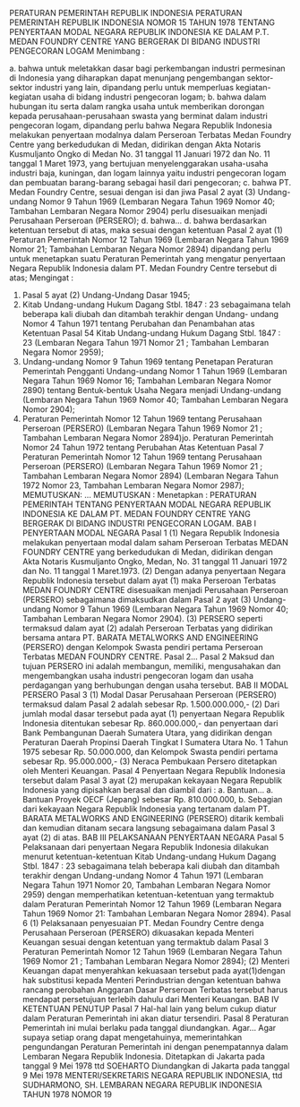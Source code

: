  PERATURAN PEMERINTAH REPUBLIK INDONESIA PERATURAN PEMERINTAH REPUBLIK INDONESIA NOMOR 15 TAHUN 1978 TENTANG PENYERTAAN MODAL NEGARA REPUBLIK INDONESIA KE DALAM P.T. MEDAN FOUNDRY CENTRE YANG BERGERAK DI BIDANG INDUSTRI PENGECORAN LOGAM
Menimbang :

a. bahwa untuk meletakkan dasar bagi perkembangan industri permesinan di Indonesia yang diharapkan dapat menunjang pengembangan sektor-sektor industri yang lain, dipandang perlu untuk memperluas kegiatan-kegiatan usaha di bidang industri pengecoran logam;
b. bahwa dalam hubungan itu serta dalam rangka usaha untuk memberikan dorongan kepada perusahaan-perusahaan swasta yang berminat dalam industri pengecoran logam, dipandang perlu bahwa Negara Republik Indonesia melakukan penyertaan modalnya dalam Perseroan Terbatas Medan Foundry Centre yang berkedudukan di Medan, didirikan dengan Akta Notaris Kusmuljanto Ongko di Medan No. 31 tanggal 11 Januari 1972 dan No. 11 tanggal 1 Maret 1973, yang bertujuan menyelenggarakan usaha-usaha industri baja, kuningan, dan logam lainnya yaitu industri pengecoran logam dan pembuatan barang-barang sebagai hasil dari pengecoran;
c. bahwa PT. Medan Foundry Centre, sesuai dengan isi dan jiwa Pasal 2 ayat (3) Undang-undang Nomor 9 Tahun 1969 (Lembaran Negara Tahun 1969 Nomor 40; Tambahan Lembaran Negara Nomor 2904) perlu disesuaikan menjadi Perusahaan Perseroan (PERSERO);
d. bahwa… d. bahwa berdasarkan ketentuan tersebut di atas, maka sesuai dengan ketentuan Pasal 2 ayat (1) Peraturan Pemerintah Nomor 12 Tahun 1969 (Lembaran Negara Tahun 1969 Nomor 21; Tambahan Lembaran Negara Nomor 2894) dipandang perlu untuk menetapkan suatu Peraturan Pemerintah yang mengatur penyertaan Negara Republik Indonesia dalam PT. Medan Foundry Centre tersebut di atas;
Mengingat :

1. Pasal 5 ayat (2) Undang-Undang Dasar 1945;
2. Kitab Undang-undang Hukum Dagang Stbl. 1847 : 23 sebagaimana telah beberapa kali diubah dan ditambah terakhir dengan Undang- undang Nomor 4 Tahun 1971 tentang Perubahan dan Penambahan atas Ketentuan Pasal 54 Kitab Undang-undang Hukum Dagang Stbl. 1847 : 23 (Lembaran Negara Tahun 1971 Nomor 21 ; Tambahan Lembaran Negara Nomor 2959);
3. Undang-undang Nomor 9 Tahun 1969 tentang Penetapan Peraturan Pemerintah Pengganti Undang-undang Nomor 1 Tahun 1969 (Lembaran Negara Tahun 1969 Nomor 16; Tambahan Lembaran Negara Nomor 2890) tentang Bentuk-bentuk Usaha Negara menjadi Undang-undang (Lembaran Negara Tahun 1969 Nomor 40; Tambahan Lembaran Negara Nomor 2904);
4. Peraturan Pemerintah Nomor 12 Tahun 1969 tentang Perusahaan Perseroan (PERSERO) (Lembaran Negara Tahun 1969 Nomor 21 ; Tambahan Lembaran Negara Nomor 2894)jo. Peraturan Pemerintah Nomor 24 Tahun 1972 tentang Perubahan Atas Ketentuan Pasal 7 Peraturan Pemerintah Nomor 12 Tahun 1969 tentang Perusahaan Perseroan (PERSERO) (Lembaran Negara Tahun 1969 Nomor 21 ; Tambahan Lembaran Negara Nomor 2894) (Lembaran Negara Tahun 1972 Nomor 23, Tambahan Lembaran Negara Nomor 2987);
MEMUTUSKAN:
 …
MEMUTUSKAN :
 Menetapkan : PERATURAN PEMERINTAH TENTANG PENYERTAAN MODAL NEGARA REPUBLIK INDONESIA KE DALAM PT. MEDAN FOUNDRY CENTRE YANG BERGERAK DI BIDANG INDUSTRI PENGECORAN LOGAM.
BAB I PENYERTAAN MODAL NEGARA
Pasal 1
(1) Negara Republik Indonesia melakukan penyertaan modal dalam saham Perseroan Terbatas MEDAN FOUNDRY CENTRE yang berkedudukan di Medan, didirikan dengan Akta Notaris Kusmuljanto Ongko, Medan, No. 31 tanggal 11 Januari 1972 dan No. 11 tanggal 1 Maret.1973.
(2) Dengan adanya penyertaan Negara Republik Indonesia tersebut dalam ayat (1) maka Perseroan Terbatas MEDAN FOUNDRY CENTRE disesuaikan menjadi Perusahaan Perseroan (PERSERO) sebagaimana dimaksudkan dalam Pasal 2 ayat (3) Undang-undang Nomor 9 Tahun 1969 (Lembaran Negara Tahun 1969 Nomor 40; Tambahan Lembaran Negara Nomor 2904).
(3) PERSERO seperti termaksud dalam ayat (2) adalah Perseroan Terbatas yang didirikan bersama antara PT. BARATA METALWORKS AND ENGINEERING (PERSERO) dengan Kelompok Swasta pendiri pertama Perseroan Terbatas MEDAN FOUNDRY CENTRE. Pasal 2…
Pasal 2
Maksud dan tujuan PERSERO ini adalah membangun, memiliki, mengusahakan dan mengembangkan usaha industri pengecoran logam dan usaha perdagangan yang berhubungan dengan usaha tersebut.
BAB II MODAL PERSERO
Pasal 3
(1) Modal Dasar Perusahaan Perseroan (PERSERO) termaksud dalam Pasal 2 adalah sebesar Rp. 1.500.000.000,- (2) Dari jumlah modal dasar tersebut pada ayat (1) penyertaan Negara Republik Indonesia ditentukan sebesar Rp. 860.000.000,- dan penyertaan dari Bank Pembangunan Daerah Sumatera Utara, yang didirikan dengan Peraturan Daerah Propinsi Daerah Tingkat I Sumatera Utara No. 1 Tahun 1975 sebesar Rp. 50.000.000, dan Kelompok Swasta pendiri pertama sebesar Rp. 95.000.000,- (3) Neraca Pembukaan Persero ditetapkan oleh Menteri Keuangan.
Pasal 4
Penyertaan Negara Republik Indonesia tersebut dalam Pasal 3 ayat (2) merupakan kekayaan Negara Republik Indonesia yang dipisahkan berasal dan diambil dari :
a. Bantuan… a. Bantuan Proyek OECF (Jepang) sebesar Rp. 810.000.000, b. Sebagian dari kekayaan Negara Republik Indonesia yang tertanam dalam PT. BARATA METALWORKS AND ENGINEERING (PERSERO) ditarik kembali dan kemudian ditanam secara langsung sebagaimana dalam Pasal 3 ayat (2) di atas.
BAB III PELAKSANAAN PENYERTAAN NEGARA
Pasal 5
Pelaksanaan dari penyertaan Negara Republik Indonesia dilakukan menurut ketentuan-ketentuan Kitab Undang-undang Hukum Dagang Stbl. 1847 : 23 sebagaimana telah beberapa kali diubah dan ditambah terakhir dengan Undang-undang Nomor 4 Tahun 1971 (Lembaran Negara Tahun 1971 Nomor 20, Tambahan Lembaran Negara Nomor 2959) dengan memperhatikan ketentuan-ketentuan yang termaktub dalam Peraturan Pemerintah Nomor 12 Tahun 1969 (Lembaran Negara Tahun 1969 Nomor 21: Tambahan Lembaran Negara Nomor 2894).
Pasal 6
(1) Pelaksanaan penyesuaian PT. Medan Foundry Centre denga Perusahaan Perseroan (PERSERO) dikuasakan kepada Menteri Keuangan sesuai dengan ketentuan yang termaktub dalam Pasal 3 Peraturan Pemerintah Nomor 12 Tahun 1969 (Lembaran Negara Tahun 1969 Nomor 21 ; Tambahan Lembaran Negara Nomor 2894);
(2) Menteri Keuangan dapat menyerahkan kekuasaan tersebut pada ayat(1)dengan hak substitusi kepada Menteri Perindustrian dengan ketentuan bahwa rancang perobahan Anggaran Dasar Perseroan Terbatas tersebut harus mendapat persetujuan terlebih dahulu dari Menteri Keuangan.
BAB IV KETENTUAN PENUTUP
Pasal 7
Hal-hal lain yang belum cukup diatur dalam Peraturan Pemerintah ini akan diatur tersendiri.
Pasal 8
Peraturan Pemerintah ini mulai berlaku pada tanggal diundangkan. Agar… Agar supaya setiap orang dapat mengetahuinya, memerintahkan pengundangan Peraturan Pemerintah ini dengan penempatannya dalam Lembaran Negara Republik Indonesia. Ditetapkan di Jakarta pada tanggal 9 Mei 1978 ttd SOEHARTO Diundangkan di Jakarta pada tanggal 9 Mei 1978 MENTERI/SEKRETARIS NEGARA REPUBLIK INDONESIA, ttd SUDHARMONO, SH. LEMBARAN NEGARA REPUBLIK INDONESIA TAHUN 1978 NOMOR 19